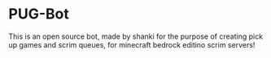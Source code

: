 # PUG-Bot
This is an open source bot, made by shanki for the purpose of creating pick up games and scrim queues, for minecraft bedrock editino scrim servers!
